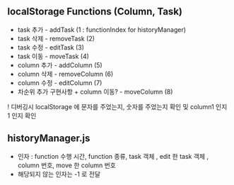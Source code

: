 ## localStorage Functions (Column, Task)

- task 추가 - addTask (1 : functionIndex for historyManager)
- task 삭제 - removeTask (2)
- task 수정 - editTask (3)
- task 이동 - moveTask (4)
- column 추가 - addColumn (5)
- column 삭제 - removeColumn (6)
- column 수정 - editColumn (7)
- 차순위 추가 구현사항 + column 이동? - moveColumn (8)

! 디버깅시 localStorage 에 문자를 주었는지, 숫자를 주었는지 확인 및 column1 인지 1 인지 확인

## historyManager.js

- 인자 : function 수행 시간, function 종류, task 객체 , edit 한 task 객체 , column 번호, move 한 column 번호
- 해당되지 않는 인자는 -1 로 전달

